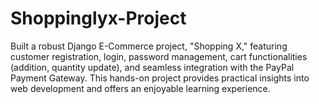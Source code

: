 # Shoppinglyx-Project
Built a robust Django E-Commerce project, "Shopping X," featuring customer registration, login,  password management, cart functionalities (addition, quantity update), and seamless integration  with the PayPal Payment Gateway. This hands-on project provides practical insights into web  development and offers an enjoyable learning experience.
